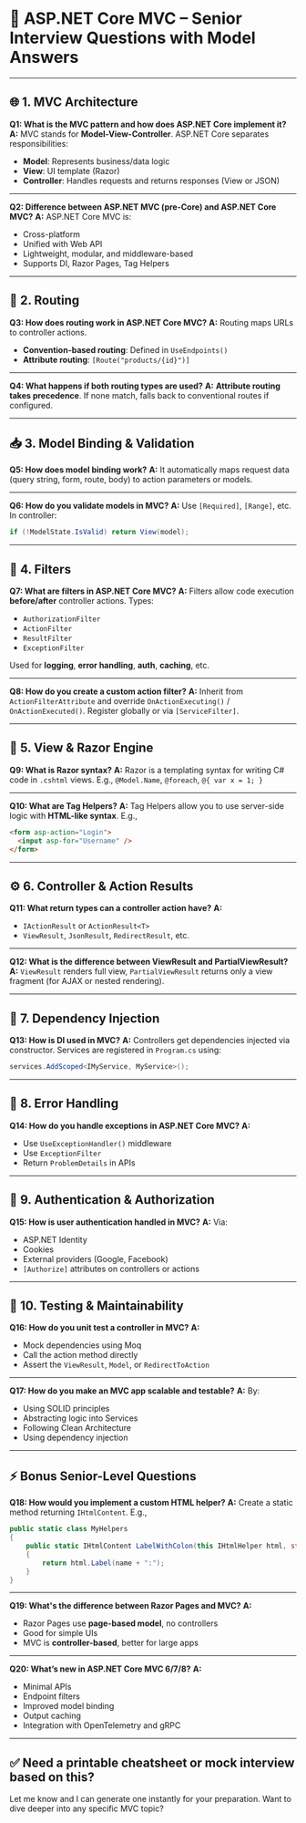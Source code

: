 # 🎯 ASP.NET Core MVC – Senior Interview Questions with Model Answers

---

## 🌐 1. **MVC Architecture**

**Q1: What is the MVC pattern and how does ASP.NET Core implement it?**
**A:** MVC stands for **Model-View-Controller**. ASP.NET Core separates responsibilities:

- **Model**: Represents business/data logic
- **View**: UI template (Razor)
- **Controller**: Handles requests and returns responses (View or JSON)

---

**Q2: Difference between ASP.NET MVC (pre-Core) and ASP.NET Core MVC?**
**A:** ASP.NET Core MVC is:

- Cross-platform
- Unified with Web API
- Lightweight, modular, and middleware-based
- Supports DI, Razor Pages, Tag Helpers

---

## 🚦 2. **Routing**

**Q3: How does routing work in ASP.NET Core MVC?**
**A:** Routing maps URLs to controller actions.

- **Convention-based routing**: Defined in `UseEndpoints()`
- **Attribute routing**: `[Route("products/{id}")]`

---

**Q4: What happens if both routing types are used?**
**A:** **Attribute routing takes precedence**. If none match, falls back to conventional routes if configured.

---

## 📥 3. **Model Binding & Validation**

**Q5: How does model binding work?**
**A:** It automatically maps request data (query string, form, route, body) to action parameters or models.

---

**Q6: How do you validate models in MVC?**
**A:** Use `[Required]`, `[Range]`, etc.
In controller:

```csharp
if (!ModelState.IsValid) return View(model);
```

---

## 🔐 4. **Filters**

**Q7: What are filters in ASP.NET Core MVC?**
**A:** Filters allow code execution **before/after** controller actions. Types:

- `AuthorizationFilter`
- `ActionFilter`
- `ResultFilter`
- `ExceptionFilter`

Used for **logging**, **error handling**, **auth**, **caching**, etc.

---

**Q8: How do you create a custom action filter?**
**A:** Inherit from `ActionFilterAttribute` and override `OnActionExecuting()` / `OnActionExecuted()`. Register globally or via `[ServiceFilter]`.

---

## 🧩 5. **View & Razor Engine**

**Q9: What is Razor syntax?**
**A:** Razor is a templating syntax for writing C# code in `.cshtml` views.
E.g., `@Model.Name`, `@foreach`, `@{ var x = 1; }`

---

**Q10: What are Tag Helpers?**
**A:** Tag Helpers allow you to use server-side logic with **HTML-like syntax**.
E.g.,

```html
<form asp-action="Login">
  <input asp-for="Username" />
</form>
```

---

## ⚙️ 6. **Controller & Action Results**

**Q11: What return types can a controller action have?**
**A:**

- `IActionResult` or `ActionResult<T>`
- `ViewResult`, `JsonResult`, `RedirectResult`, etc.

---

**Q12: What is the difference between ViewResult and PartialViewResult?**
**A:** `ViewResult` renders full view, `PartialViewResult` returns only a view fragment (for AJAX or nested rendering).

---

## 🧱 7. **Dependency Injection**

**Q13: How is DI used in MVC?**
**A:** Controllers get dependencies injected via constructor. Services are registered in `Program.cs` using:

```csharp
services.AddScoped<IMyService, MyService>();
```

---

## 🛑 8. **Error Handling**

**Q14: How do you handle exceptions in ASP.NET Core MVC?**
**A:**

- Use `UseExceptionHandler()` middleware
- Use `ExceptionFilter`
- Return `ProblemDetails` in APIs

---

## 🎯 9. **Authentication & Authorization**

**Q15: How is user authentication handled in MVC?**
**A:** Via:

- ASP.NET Identity
- Cookies
- External providers (Google, Facebook)
- `[Authorize]` attributes on controllers or actions

---

## 🧪 10. **Testing & Maintainability**

**Q16: How do you unit test a controller in MVC?**
**A:**

- Mock dependencies using Moq
- Call the action method directly
- Assert the `ViewResult`, `Model`, or `RedirectToAction`

---

**Q17: How do you make an MVC app scalable and testable?**
**A:** By:

- Using SOLID principles
- Abstracting logic into Services
- Following Clean Architecture
- Using dependency injection

---

## ⚡ Bonus Senior-Level Questions

**Q18: How would you implement a custom HTML helper?**
**A:** Create a static method returning `IHtmlContent`. E.g.,

```csharp
public static class MyHelpers
{
    public static IHtmlContent LabelWithColon(this IHtmlHelper html, string name)
    {
        return html.Label(name + ":");
    }
}
```

---

**Q19: What's the difference between Razor Pages and MVC?**
**A:**

- Razor Pages use **page-based model**, no controllers
- Good for simple UIs
- MVC is **controller-based**, better for large apps

---

**Q20: What’s new in ASP.NET Core MVC 6/7/8?**
**A:**

- Minimal APIs
- Endpoint filters
- Improved model binding
- Output caching
- Integration with OpenTelemetry and gRPC

---

## ✅ Need a printable cheatsheet or mock interview based on this?

Let me know and I can generate one instantly for your preparation. Want to dive deeper into any specific MVC topic?
